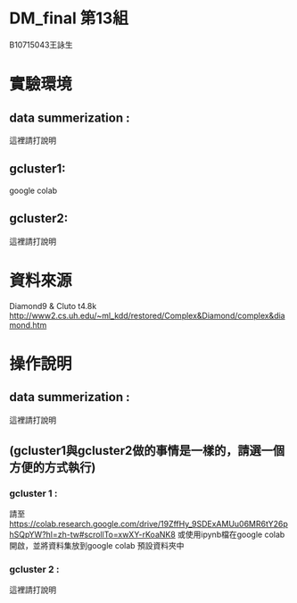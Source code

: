# DM_final 第13組
B10715043王詠生
# 實驗環境
## data summerization :
這裡請打說明
## gcluster1:
google colab
## gcluster2:
這裡請打說明
# 資料來源
Diamond9 & Cluto t4.8k
http://www2.cs.uh.edu/~ml_kdd/restored/Complex&Diamond/complex&diamond.htm

# 操作說明
## data summerization :
這裡請打說明
## (gcluster1與gcluster2做的事情是一樣的，請選一個方便的方式執行)
### gcluster 1 :
請至 https://colab.research.google.com/drive/19ZffHy_9SDExAMUu06MR6tY26phSQpYW?hl=zh-tw#scrollTo=xwXY-rKoaNK8 或使用ipynb檔在google colab開啟，並將資料集放到google colab 預設資料夾中
### gcluster 2 :
這裡請打說明

